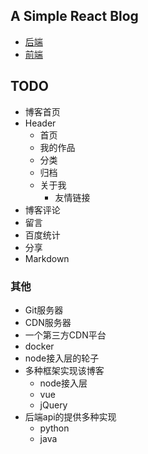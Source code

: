 ## A Simple React Blog


* [后端](server)
* [前端](ui)

## TODO

* 博客首页
* Header
  * 首页
  * 我的作品
  * 分类
  * 归档
  * 关于我
    * 友情链接
* 博客评论
* 留言
* 百度统计
* 分享
* Markdown

### 其他

* Git服务器
* CDN服务器
* 一个第三方CDN平台
* docker
* node接入层的轮子
* 多种框架实现该博客
    * node接入层
    * vue
    * jQuery
* 后端api的提供多种实现
    * python
    * java

